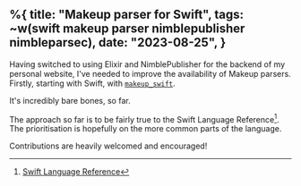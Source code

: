 %{
    title: "Makeup parser for Swift",
    tags: ~w(swift makeup parser nimblepublisher nimbleparsec),
    date: "2023-08-25",
}
---
Having switched to using Elixir and NimblePublisher for the backend of my personal website, I've needed to improve the availability of Makeup parsers. Firstly, starting with Swift, with [`makeup_swift`](https://github.com/jesse-c/makeup_swift).

It's incredibly bare bones, so far.

The approach so far is to be fairly true to the Swift Language Reference[^1]. The prioritisation is hopefully on the more common parts of the language.

Contributions are heavily welcomed and encouraged!

[^1]: [Swift Language Reference](https://docs.swift.org/swift-book/documentation/the-swift-programming-language/aboutthelanguagereference)
